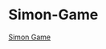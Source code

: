 # Simon-Game
[Simon Game]([vivekgawas.github.io/Simon-Game](https://vivekgawas.github.io/Simon-Game/))

